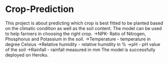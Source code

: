 # Crop-Prediction
This project is about predicting which crop is best fitted to be planted based on the climatic condition as well as the soil content. The model can be used to help farmers in choosing the right crop.
->NPK- Ratio of Nitrogen, Phosphorus and Potassium in the soil.
->Temperature - temperature in degree Celsius
->Relative humidity - relative humidity in %
->pH - pH value of the soil
->Rainfall - rainfall measured in mm
The model is successfully deployed on Heroku.
